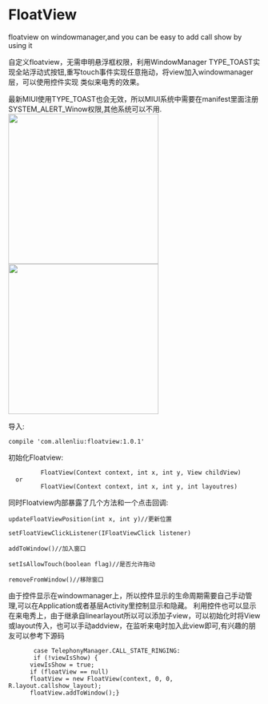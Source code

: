 # FloatView
floatview on windowmanager,and you can be easy to add call show by using it

 自定义floatview，无需申明悬浮框权限，利用WindowManager TYPE_TOAST实现全站浮动式按钮,重写touch事件实现任意拖动，将view加入windowmanager层，可以使用控件实现    类似来电秀的效果。
  
  最新MIUI使用TYPE_TOAST也会无效，所以MIUI系统中需要在manifest里面注册SYSTEM_ALERT_Winow权限,其他系统可以不用.
  <img src=https://github.com/AlexLiuSheng/FloatView/blob/master/z.gif width=300/>
   <img src=https://github.com/AlexLiuSheng/FloatView/blob/master/z3.gif width=300/>
 
  
  导入:
      
`compile 'com.allenliu:floatview:1.0.1'`
            
 初始化Floatview:
  
             FloatView(Context context, int x, int y, View childView)
      or
             FloatView(Context context, int x, int y, int layoutres)
  同时Floatview内部暴露了几个方法和一个点击回调:
  
`updateFloatViewPosition(int x, int y)//更新位置`

`setFloatViewClickListener(IFloatViewClick listener)`

`addToWindow()//加入窗口`

`setIsAllowTouch(boolean flag)//是否允许拖动`

`removeFromWindow()//移除窗口`


  由于控件显示在windowmanager上，所以控件显示的生命周期需要自己手动管理,可以在Application或者基层Activity里控制显示和隐藏。
  利用控件也可以显示在来电秀上，由于继承自linearlayout所以可以添加子view，可以初始化时将View或layout传入，也可以手动addview，在监听来电时加入此view即可,有兴趣的朋友可以参考下源码
  
           case TelephonyManager.CALL_STATE_RINGING:
           if (!viewIsShow) {
          viewIsShow = true;
          if (floatView == null)
          floatView = new FloatView(context, 0, 0, R.layout.callshow_layout);
          floatView.addToWindow();}
   


